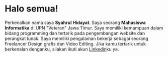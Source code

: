 # Halo semua! 

Perkenalkan nama saya **Syahrul Hidayat**.
Saya seorang **Mahasiswa Informatika** di UPN "Veteran" Jawa Timur.
Saya memiliki kemampuan dalam bidang programming dan tertarik pada pengembangan website dan perangkat lunak.
Saya memiliki pengalaman bekerja sebagai seorang Freelancer Design grafis dan Video Editing.
Jika kamu tertarik untuk berkenalan denganku, silakan ikuti akun [Linkedin](https://www.linkedin.com/in/syahrul-hidayat-32b7b3213/)ku ya.
